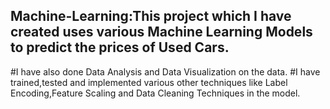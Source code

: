 ## Machine-Learning:This project which I have created uses various Machine Learning Models to predict the prices of Used Cars.
#I have also done Data Analysis and Data Visualization on the data.
#I have trained,tested and implemented various other techniques like Label Encoding,Feature Scaling and Data Cleaning Techniques in the model.
